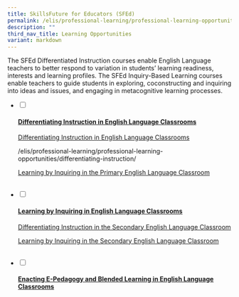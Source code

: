 ```yaml
---
title: SkillsFuture for Educators (SFEd)
permalink: /elis/professional-learning/professional-learning-opportunities/skillsfuture-for-educators-sfed/
description: ""
third_nav_title: Learning Opportunities
variant: markdown
---
```

The SFEd Differentiated Instruction courses enable English Language teachers to better respond to variation in students’ learning readiness, interests and learning profiles. The SFEd Inquiry-Based Learning courses enable teachers to guide students in exploring, coconstructing and inquiring into ideas and issues, and engaging in metacognitive learning processes.

<a href="/elis/professional-learning/professional-learning-opportunities/differentiating-instruction/">

</a><ul class="jekyllcodex_accordion"><a href="/elis/professional-learning/professional-learning-opportunities/differentiating-instruction/">
  </a><li><a href="/elis/professional-learning/professional-learning-opportunities/differentiating-instruction/">
    <input type="checkbox" id="accordion1">
    <label for="accordion1"><h4>Differentiating Instruction in English Language Classrooms</h4></label>
    </a><div><a href="/elis/professional-learning/professional-learning-opportunities/differentiating-instruction/"></a><p><a href="/elis/professional-learning/professional-learning-opportunities/differentiating-instruction/"></a><a href="/elis/professional-learning/professional-learning-opportunities/differentiating-instruction/">Differentiating Instruction in English Language Classrooms</a></p> /elis/professional-learning/professional-learning-opportunities/differentiating-instruction/
			<p><a href="/elis/professional-learning/professional-learning-opportunities/primary/learning-by-inquiring/">Learning by Inquiring in the Primary English Language Classroom </a></p>
    </div>
	</li>  
	<li>
		<a href="/elis/professional-learning/professional-learning-opportunities/primary/learning-by-inquiring/">
    <input type="checkbox" id="accordion2">
    <label for="accordion2"><h4>Learning by Inquiring in English Language Classrooms </h4></label> </a><a href="/elis/professional-learning/professional-learning-opportunities/primary/learning-by-inquiring/">
    </a><div><a href="/elis/professional-learning/professional-learning-opportunities/primary/learning-by-inquiring/">
      </a><p><a href="/elis/professional-learning/professional-learning-opportunities/primary/learning-by-inquiring/"></a><a href="/elis/professional-learning/professional-learning-opportunities/secondary/differentiate-instruction/">Differentiating Instruction in the Secondary English Language Classroom</a></p>
		<p><a href="/elis/professional-learning/professional-learning-opportunities/secondary/learning-by-inquiring/">Learning by Inquiring in the Secondary English Language Classroom</a></p>
    </div>
	</li>  
	<li>
    <input type="checkbox" id="accordion3">
    <label for="accordion3"><h4>   

<a href="/elis/professional-learning/professional-learning-opportunities/primary-secondary/applying-epedagogy">Enacting E-Pedagogy and Blended Learning in English Language Classrooms</a></h4></label><a href="/elis/professional-learning/professional-learning-opportunities/primary-secondary/applying-epedagogy">
    <div>
    
  
</div></a></li></ul>